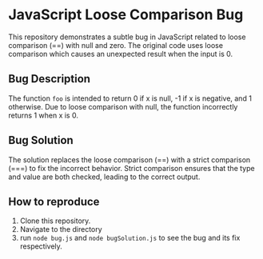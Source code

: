 # JavaScript Loose Comparison Bug

This repository demonstrates a subtle bug in JavaScript related to loose comparison (==) with null and zero.  The original code uses loose comparison which causes an unexpected result when the input is 0.

## Bug Description
The function `foo` is intended to return 0 if x is null, -1 if x is negative, and 1 otherwise. Due to loose comparison with null, the function incorrectly returns 1 when x is 0.

## Bug Solution
The solution replaces the loose comparison (==) with a strict comparison (===) to fix the incorrect behavior.  Strict comparison ensures that the type and value are both checked, leading to the correct output.

## How to reproduce
1. Clone this repository.
2. Navigate to the directory
3. run `node bug.js` and `node bugSolution.js` to see the bug and its fix respectively.

